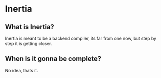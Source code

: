 # Inertia

## What is Inertia?
Inertia is meant to be a backend compiler, its far from one now, but step by step it is getting closer.

## When is it gonna be complete?
No idea, thats it.